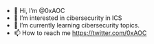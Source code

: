 - 👋 Hi, I’m @0xAOC
- 👀 I’m interested in cibersecurity in ICS
- 🌱 I’m currently learning cibersecurity topics.
- 📫 How to reach me https://twitter.com/0xAOC

<!---
0xAOC/0xAOC is a ✨ special ✨ repository because its `README.md` (this file) appears on your GitHub profile.
You can click the Preview link to take a look at your changes.
--->
